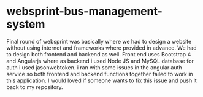# websprint-bus-management-system
Final round of websprint was basically where we had to design a website without using internet and frameworks where provided in advance. We had to design both frontend and backend as well. Front end uses Bootstrap 4 and Angularjs where as backend i used Node JS and MySQL database for auth i used jasonwebtoken. i ran with some issues in the angular auth service so both frontend and backend functions together failed to work in this application. I would loved if someone wants to fix this issue and push it back to my repository.
